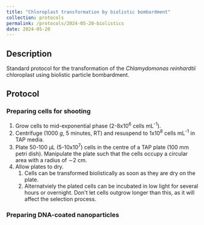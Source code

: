 ```yaml
---
title: "Chloroplast transformation by biolistic bombardment"
collection: protocols
permalink: /protocols/2024-05-20-biolistics
date: 2024-05-20
---
```


## **Description**<br>
Standard protocol for the transformation of the *Chlamydomonas reinhardtii* chloroplast using biolistic particle bombardment.

## **Protocol**
### Preparing cells for shooting
1. Grow cells to mid-exponential phase (2-8x10<sup>6</sup> cells mL<sup>-1</sup>).
1. Centrifuge (1000 *g*, 5 minutes, RT) and resuspend to 1x10<sup>8</sup> cells mL<sup>-1</sup> in TAP media.
1. Plate 50-100 &#181;L (5-10x10<sup>7</sup>) cells in the centre of a TAP plate (100 mm petri dish). Manipulate the plate such that the cells occupy a circular area with a radius of &sim;2 cm.
1. Allow plates to dry.
   1. Cells can be transformed biolistically as soon as they are dry on the plate.
   1. Alternatviely the plated cells can be incubated in low light for several hours or overnight. Don't let cells outgrow longer than this, as it will affect the selection process.

### Preparing DNA-coated nanoparticles

